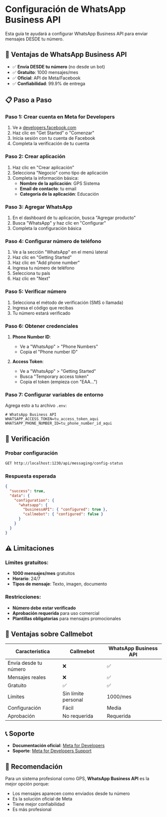 # Configuración de WhatsApp Business API

Esta guía te ayudará a configurar WhatsApp Business API para enviar mensajes DESDE tu número.

## 🎯 **Ventajas de WhatsApp Business API**
- ✅ **Envía DESDE tu número** (no desde un bot)
- ✅ **Gratuito**: 1000 mensajes/mes
- ✅ **Oficial**: API de Meta/Facebook
- ✅ **Confiabilidad**: 99.9% de entrega

## 📋 **Paso a Paso**

### **Paso 1: Crear cuenta en Meta for Developers**
1. Ve a [developers.facebook.com](https://developers.facebook.com)
2. Haz clic en "Get Started" o "Comenzar"
3. Inicia sesión con tu cuenta de Facebook
4. Completa la verificación de tu cuenta

### **Paso 2: Crear aplicación**
1. Haz clic en "Crear aplicación"
2. Selecciona "Negocio" como tipo de aplicación
3. Completa la información básica:
   - **Nombre de la aplicación**: GPS Sistema
   - **Email de contacto**: tu email
   - **Categoría de la aplicación**: Educación

### **Paso 3: Agregar WhatsApp**
1. En el dashboard de tu aplicación, busca "Agregar producto"
2. Busca "WhatsApp" y haz clic en "Configurar"
3. Completa la configuración básica

### **Paso 4: Configurar número de teléfono**
1. Ve a la sección "WhatsApp" en el menú lateral
2. Haz clic en "Getting Started"
3. Haz clic en "Add phone number"
4. Ingresa tu número de teléfono
5. Selecciona tu país
6. Haz clic en "Next"

### **Paso 5: Verificar número**
1. Selecciona el método de verificación (SMS o llamada)
2. Ingresa el código que recibas
3. Tu número estará verificado

### **Paso 6: Obtener credenciales**
1. **Phone Number ID**: 
   - Ve a "WhatsApp" > "Phone Numbers"
   - Copia el "Phone number ID"

2. **Access Token**:
   - Ve a "WhatsApp" > "Getting Started"
   - Busca "Temporary access token"
   - Copia el token (empieza con "EAA...")

### **Paso 7: Configurar variables de entorno**
Agrega esto a tu archivo `.env`:
```env
# WhatsApp Business API
WHATSAPP_ACCESS_TOKEN=tu_access_token_aqui
WHATSAPP_PHONE_NUMBER_ID=tu_phone_number_id_aqui
```

## 🔧 **Verificación**

### **Probar configuración**
```bash
GET http://localhost:1230/api/messaging/config-status
```

### **Respuesta esperada**
```json
{
  "success": true,
  "data": {
    "configuration": {
      "whatsapp": {
        "businessAPI": { "configured": true },
        "callmebot": { "configured": false }
      }
    }
  }
}
```

## ⚠️ **Limitaciones**

### **Límites gratuitos:**
- **1000 mensajes/mes** gratuitos
- **Horario**: 24/7
- **Tipos de mensaje**: Texto, imagen, documento

### **Restricciones:**
- **Número debe estar verificado**
- **Aprobación requerida** para uso comercial
- **Plantillas obligatorias** para mensajes promocionales

## 🚀 **Ventajas sobre Callmebot**

| Característica | Callmebot | WhatsApp Business API |
|----------------|-----------|----------------------|
| Envía desde tu número | ❌ | ✅ |
| Mensajes reales | ❌ | ✅ |
| Gratuito | ✅ | ✅ |
| Límites | Sin límite personal | 1000/mes |
| Configuración | Fácil | Media |
| Aprobación | No requerida | Requerida |

## 📞 **Soporte**

- **Documentación oficial**: [Meta for Developers](https://developers.facebook.com/docs/whatsapp)
- **Soporte**: [Meta for Developers Support](https://developers.facebook.com/support/)

## 🎯 **Recomendación**

Para un sistema profesional como GPS, **WhatsApp Business API** es la mejor opción porque:
- Los mensajes aparecen como enviados desde tu número
- Es la solución oficial de Meta
- Tiene mejor confiabilidad
- Es más profesional 
